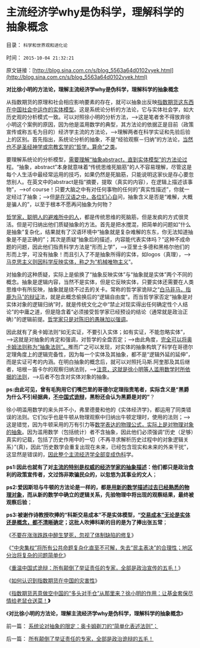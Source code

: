 # 主流经济学why是伪科学，理解科学的抽象概念

目录： `科学和世界观和进化论` 

时间： `2015-10-04 21:32:21` 

原文链接：[http://blog.sina.com.cn/s/blog_5563a64d0102vyek.html](http://blog.sina.com.cn/s/blog_5563a64d0102vyek.html)

**对比徐小明的方法论，理解主流经济学why是伪科学，理解科学的抽象概念**

从指数期货的原理和社会相应影响要素的存在，就可以抽象出反映[指数期货这东西在中国社会中运作的实体模型](../../../2015/9/30/开设指数期货和融资融券，本来就是恶意做空中国的居心不良.md)。这是系统论分析的方法论，它与实体社会学，如大历史观的分析模式一致。可以对照徐小明的分析方法，——>这是笔者舍不得放弃徐小明这个案例的原因，因为他是滥用数学的典型，其方法论的依据正是目前（政策宣传或称五毛为目的）经济学主流的方法论，——>理解两者在科学实证和先验后验上的区别。首先指出，系统论分析的抽象，不是“经验观察－归纳”的方法论，[当然也不是圣经神学或宗教玄学的“哲学，算命”之类](../../../2013/11/10/理解先验的概念，才能理解科学的世界观和沟通的方法论；.md)。

要理解系统论的分析模型，[需要理解“抽象abstract，直到实体模型”的方法论过](../../../2014/11/9/抽象的定义和“反抽象”，（预设定义≠预设结论）.md)程。“抽象，abstract”本身就意味着“传统思维死脑筋”的人不容易理解，尽管这是每个人生活中最经常运用的技巧，如果仍然是死脑筋，只能说明这家伙是存心要忽悠别人。在英文中的abstract是指“摘要，提取（真实的内容），在逻辑上描述该事物”，——>of
course！只要大脑之中有对任何事物的任何的“真实性描述”，你就一定经过了抽象；——>但[是在汉语之中，各位扪心自](../../../2011/3/3/语文也可成科学；沟通的科学.md)问，抽象含义是否是“难解，大概是骗人的”，以至于根本不愿再问抽象为何物？

[哲学家，聪明人的避难所中的人](../../../2011/3/1/哲学是聪明人的避难所.md)，都是传统思维的死脑筋，但是发疯的方式很灵活。但是可归纳出他们质疑抽象的方法。首先是把水搅混，把简单的问题如“什么是抽象”复杂化，结果就有了汉语环境中“抽象就是复杂难解的东东，你无法知道抽象是不是正确的”；其次是质疑“抽象后的描述，内容能代表实体吗？”这种不成命题的问题，因此他们指责科学方法是“形而上学”，——>亚里士多德和黑格尔他们的形而上学，可没有抽象！而且引入了不是抽象所得的实体，如logos（真理），——>[马克思主义则因科学反映实体，称之为“机械唯物主义](../../../2014/10/25/科学的逻辑是“机械唯物主义”吗？.md)”。

对抽象的这种质疑，实际上是偷换了“抽象反映实体”与“抽象就是实体”两个不同的概念。抽象是逻辑内容，当然不是实体，但是它反映实体，只要实体还需要在人类思维中有所反映，抽象就是绕不过去的关卡。常称的哲学家诡辩之“[白马非马，指鹿为马”的辩证](../../../2010/1/9/“白马非马”与辩证法和实证和科学理论.md)法，就是此概念偷换后的“逻辑自由度”。而当哲学家否定“抽象是对实体对象的逻辑归纳”时，就是传统文化之中“禁止对现实得出任何确定性个人结论”的中庸之道，但是隐含着“必须接受哲学家已经预设的结论（通常就是政治正确）”的逻辑前提。[哲学家只是对陈旧的愚昧加以强调](../../../2010/10/18/世界上没有“右派”的哲学家.md)。

因此就有了奥卡姆法则“如无实证，不要引入实体；如有实证，不能忽略实体”，——>这就是对抽象的肯定和强调，对哲学的全盘否定；——>由此角度，[完全可以将奥卡姆法则称为“抽象法则”。](../../../2015/5/24/科学最大的敌人是信仰，其次是中庸.md)推而广之可以发现，对实体的抽象构筑了科学在哥德尔定理角度上的逻辑完备性，因为每一个实体及其抽象，都不是“逻辑外延的延伸”，而是实证可考的内涵。在明白抽象的概念后，就可以对照托马斯.阿奎那及其后继者，培根－笛卡尔的观察归纳法则，——>[注意，这就是徐小明等人滥用数学时所依据的法则](../../../2015/9/20/徐小明错在“涨涨跌跌中醉生梦死”，与房托的大同小异；.md)，——>后者不包含对实体对象的抽象。

**ps:由此可见，曾有毛狗用它们嘴巴里的哥德尔定理指责笔者，实际含义是“黑爵为什么不引经据典，[不中国式诡辩](../../../2008/8/31/“大学无书”，远离中国式诡辩！.md)，黑粉还会认为黑爵是对的”**？

徐小明滥用数学的来头并不小，弗里德曼和他的《实体经济学》，都运用了同类错误的法则。它们似乎也是牛顿从物理观察中归纳出牛顿定理时，使用的法则；——>这是错觉，因为牛顿采用的万有引力等[数学表达的物理公式，实际上是对物理对象的抽象](../../../2009/5/10/数学工具与科学实证性的关系.md)。因为滥用数学（包括统计）者不含抽象，因此他们必须强调“历史（足够）真实的记载，包括了历史作用中的一切（不再寻求解析历史过程中的对象逻辑关系）”(真)，因此“历史数学会重复出现在未来，已经包含现实和未来的外来干扰”，这显然是错误的，[因此整个主流经济学全部变成伪科](../../../2012/7/6/科斯及一切违背“默认权益归属个体”的都是伪科学.md)学。

**ps1:因此也就有了对[主流的特别是权威的经济学家的抽象描述](../../../2012/5/11/清贫的经济学让大批学者出卖良心.md)：他们都只是政治食利的政策宣传者，文过饰非欺骗民众的，以忽悠为其事业的文人**；

**ps2:爱因斯坦与牛顿的方法论是一样的，都是[用新的数学描述过去已经熟悉的物理对象](../../../2010/6/18/数学的滥用；找到数学命题切入点，比解决更困难.md)，而从新的数学中确立的逻辑关系，先验物理中将出现的观察结果，最终被观察后验**；

**ps3:被谢作诗教授吹捧的“科斯交易成本”不是实体模型，“[交易成本”无论是实体还是概念，都不清晰确](../../../2014/4/27/科斯交易成本理论，不适用于市场经济，适用权力寻租的黑市.md)定；这批人吹捧科斯的目的是为了捧出张五常**；

《[不要在涨涨跌跌中醉生梦死，忽视了体制缺陷的修复](../../../2015/9/25/不要在涨涨跌跌中醉生梦死，忽视了体制缺陷；.md)》

《[“中央集权”将所有公共命题复杂化直至不可解，失去“民主表决”的合理性；地区分治将复杂的问题简单化](../../../2015/9/27/地区分治将复杂的问题简单化，将民主决策具备优化可能；.md)》

《[重温中国式诡辩：所有颠倒了举证责任的专家，全部是政治宣传的五毛！](../../../2015/9/28/所有颠倒了举证责任的专家，全部是政治诡辩的五毛！.md)》

《[如何认识到指数期货在中国的灾害性](../../../2015/9/29/如何认识到指数期货在中国的灾害性？.md)》

《[指数期货恶意做空中国的“多头对手仓”从那里来？徐小明的作用：让基金套保尽情给老鼠仓送菜！](../../../2015/9/30/开设指数期货和融资融券，本来就是恶意做空中国的居心不良.md)**》**

《**对比徐小明的方法论，理解主流经济学why是伪科学，理解科学的抽象概念**》

前一篇： [系统论对抽象的限定：奥卡姆剃刀的“简单化表述法则”；](../../../2015/10/5/系统论对抽象的限定：奥卡姆剃刀的“简单化表述法则”；.md)

后一篇： [所有颠倒了举证责任的专家，全部是政治诡辩的五毛！](../../../2015/9/28/所有颠倒了举证责任的专家，全部是政治诡辩的五毛！.md)

